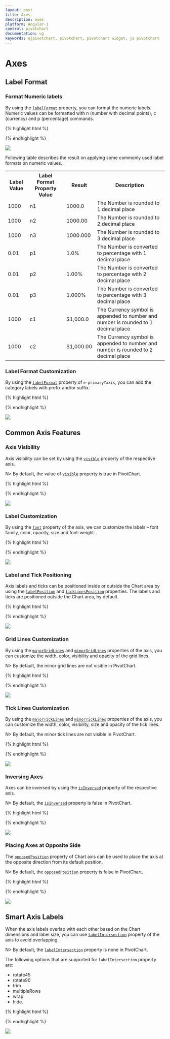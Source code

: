 ```yaml
---
layout: post
title: Axes
description: axes 
platform: Angular-1
control: pivotchart
documentation: ug
keywords: ejpivotchart, pivotchart, pivotchart widget, js pivotchart 
---
```


# Axes 

## Label Format

### Format Numeric labels
By using the [`labelFormat`](/api/js/ejchart#members:primaryyaxis-labelformat) property, you can format the numeric labels. Numeric values can be formatted with n (number with decimal points), c (currency) and p (percentage) commands.

{% highlight html %}

<body>
    <div ng-controller="PivotChartCtrl">
        <div id="PivotChart1" ej-pivotchart e-primaryYaxis="primaryYAxis"/>
    </div>
    <script>
        angular.module('PivotChartApp', ['ejangular']).controller('PivotChartCtrl', function ($scope) {
            ///..
            $scope.primaryYAxis = {
                //... 
                //Applying currency format to Y-Axis labels
                labelFormat: 'c'
            };
        });
    </script>
</body>

{% endhighlight %}

![](Chart-Axes_images/FormatNumericLabels.png)

Following table describes the result on applying some commonly used label formats on numeric values.

<table>
<tr>
<th>Label Value</th>
<th>Label Format Property Value</th>
<th>Result</th>
<th>Description</th>
</tr>
<tr>
<td>1000</td>
<td>n1</td>
<td>1000.0</td>
<td>The Number is rounded to 1 decimal place</td>
</tr>
<tr>
<td>1000</td>
<td>n2</td>
<td>1000.00</td>
<td>The Number is rounded to 2 decimal place</td>
</tr>
<tr>
<td>1000</td>
<td>n3</td>
<td>1000.000</td>
<td>The Number is rounded to 3 decimal place</td>
</tr>
<tr>
<td>0.01</td>
<td>p1</td>
<td>1.0%</td>
<td>The Number is converted to percentage with 1 decimal place</td>
</tr>
<tr>
<td>0.01</td>
<td>p2</td>
<td>1.00%</td>
<td>The Number is converted to percentage with 2 decimal place</td>
</tr>
<tr>
<td>0.01</td>
<td>p3</td>
<td>1.000%</td>
<td>The Number is converted to percentage with 3 decimal place</td>
</tr>
<tr>
<td>1000</td>
<td>c1</td>
<td>$1,000.0</td>
<td>The Currency symbol is appended to number and number is rounded to 1 decimal place</td>
</tr>
<tr>
<td>1000</td>
<td>c2</td>
<td>$1,000.00</td>
<td>The Currency symbol is appended to number and number is rounded to 2 decimal place</td>
</tr>
</table>

### Label Format Customization 
By using the [`labelFormat`](/api/js/ejchart#members:primaryyaxis-labelformat) property of `e-primaryYaxis`, you can add the category labels with prefix and/or suffix. 

{% highlight html %}

<body>
    <div ng-controller="PivotChartCtrl">
        <div id="PivotChart1" ej-pivotchart e-primaryYaxis="primaryYAxis"/>
    </div>
    <script>
        angular.module('PivotChartApp', ['ejangular']).controller('PivotChartCtrl', function ($scope) {
            ///..
            $scope.primaryYAxis = {
                //... 
                //Adding prefix and suffix to Y-axis labels
                labelFormat: '${value} K'
            };
        });
    </script>
</body>

{% endhighlight %}

![](Chart-Axes_images/LabelFormatCustomization.png)

## Common Axis Features

### Axis Visibility
Axis visibility can be set by using the [`visible`](/api/js/ejchart#members:primaryyaxis-visible) property of the respective axis. 

N> By default, the value of [`visible`](/api/js/ejchart#members:primaryyaxis-visible) property is true in PivotChart.

{% highlight html %}

<body>
    <div ng-controller="PivotChartCtrl">
        <div id="PivotChart1" ej-pivotchart e-primaryYaxis="primaryYAxis"/>
    </div>
    <script>
        angular.module('PivotChartApp', ['ejangular']).controller('PivotChartCtrl', function ($scope) {
            ///..
            $scope.primaryYAxis = {
                //... 
                //Disabling visibility of Y-axis
                visible: false
            };
        });
    </script>
</body>

{% endhighlight %}

![](Chart-Axes_images/AxisVisibility.png)

### Label Customization
By using the [`font`](/api/js/ejchart#members:primaryxaxis-font) property of the axis, we can customize the labels – font family, color, opacity, size and font-weight.

{% highlight html %}

<body>
    <div ng-controller="PivotChartCtrl">
        <div id="PivotChart1" ej-pivotchart e-primaryYaxis="primaryYAxis"/>
    </div>
    <script>
        angular.module('PivotChartApp', ['ejangular']).controller('PivotChartCtrl', function ($scope) {
            ///..
            $scope.primaryYAxis = {
                //Customizing label appearance
                font:
                {
                    fontFamily: 'Segoe UI',
                    size: '14px',
                    fontWeight: 'bold',
                    color: 'blue'
                }
            };
        });
    </script>
</body>

{% endhighlight %}

![](Chart-Axes_images/LabelCustomization.png)

### Label and Tick Positioning
Axis labels and ticks can be positioned inside or outside the Chart area by using the [`labelPosition`](/api/js/ejchart#members:primaryxaxis-labelposition) and [`tickLinesPosition`](/api/js/ejchart#members:primaryxaxis-ticklinesposition) properties. The labels and ticks are positioned outside the Chart area, by default.

{% highlight html %}

<body>
    <div ng-controller="PivotChartCtrl">
        <div id="PivotChart1" ej-pivotchart e-primaryYaxis="primaryYAxis"/>
    </div>
    <script>
        angular.module('PivotChartApp', ['ejangular']).controller('PivotChartCtrl', function ($scope) {
            ///..
            $scope.primaryYAxis = {
                //Customizing label and tick positions
                labelPosition: 'inside',
                tickLinesPosition: 'inside'
            };
        });
    </script>
</body>

{% endhighlight %}

![](Chart-Axes_images/LabelAndTickPositioning.png)

### Grid Lines Customization
By using the [`majorGridLines`](/api/js/ejchart#members:primaryxaxis-majorgridlines) and [`minorGridLines`](/api/js/ejchart#members:primaryxaxis-minorgridlines) properties of the axis, you can customize the width, color, visibility and opacity of the grid lines.

N> By default, the minor grid lines are not visible in PivotChart.


{% highlight html %}

<body>
    <div ng-controller="PivotChartCtrl">
        <div id="PivotChart1" ej-pivotchart e-primaryYaxis="primaryYAxis"/>
    </div>
    <script>
        angular.module('PivotChartApp', ['ejangular']).controller('PivotChartCtrl', function ($scope) {
            ///..
            $scope.primaryYAxis = {
                //Customizing Grid Lines
                majorGridLines:
                {
                    color: 'blue',
                    visible: true,
                    width: 5
                },
                minorTicksPerInterval: 1,
                minorGridLines:
                {
                    color: 'red',
                    visible: true,
                    width: 5
                }
            };
        });
    </script>
</body>

{% endhighlight %}

![](Chart-Axes_images/GridLinesCustomization.png)

### Tick Lines Customization
By using the [`majorTickLines`](/api/js/ejchart#members:primaryxaxis-majorticklines) and [`minorTickLines`](/api/js/ejchart#members:primaryxaxis-minorgridlines) properties of the axis, you can customize the width, color, visibility, size and opacity of the tick lines.

N> By default, the minor tick lines are not visible in PivotChart.

{% highlight html %}

<body>
    <div ng-controller="PivotChartCtrl">
        <div id="PivotChart1" ej-pivotchart e-primaryYaxis="primaryYAxis"/>
    </div>
    <script>
        angular.module('PivotChartApp', ['ejangular']).controller('PivotChartCtrl', function ($scope) {
            ///..
            $scope.primaryYAxis = {
                //Customizing Tick Lines
                majorTickLines:
                {
                    color: 'blue',
                    visible: true,
                    width: 10,
                    size: 15,
                },
                minorTicksPerInterval: 1,
                minorTickLines:
                {
                    color: 'red',
                    visible: true,
                    width: 20,
                    size: 15
                }
            };
        });
    </script>
</body>

{% endhighlight %}

![](Chart-Axes_images/TickLinesCustomization.png)

### Inversing Axes
Axes can be inversed by using the [`isInversed`](/api/js/ejchart#members:primaryxaxis-isinversed) property of the respective axis.

N> By default, the [`isInversed`](/api/js/ejchart#members:primaryyaxis-isinversed) property is false in PivotChart.

{% highlight html %}

<body>
    <div ng-controller="PivotChartCtrl">
        <div id="PivotChart1" ej-pivotchart e-primaryYaxis="primaryYAxis"/>
    </div>
    <script>
        angular.module('PivotChartApp', ['ejangular']).controller('PivotChartCtrl', function ($scope) {
            ///..
            $scope.primaryYAxis = {
                //... 
                primaryXAxis:
                {
                    //Inversing the X-axis
                    isInversed: true
                },
                primaryYAxis:
                {
                    //Inversing the Y-axis
                    isInversed: true
                }
            };
        });
    </script>
</body>

{% endhighlight %}

![](Chart-Axes_images/InversingAxes.png)

### Placing Axes at Opposite Side
The [`opposedPosition`](/api/js/ejchart#members:primaryxaxis-opposedposition) property of Chart axis can be used to place the axis at the opposite direction from its default position.

N> By default, the [`opposedPosition`](/api/js/ejchart#members:primaryyaxis-opposedposition) property is false in PivotChart.

{% highlight html %}

<body>
    <div ng-controller="PivotChartCtrl">
        <div id="PivotChart1" ej-pivotchart e-primaryXAxis="primaryXAxis" e-primaryYaxis="primaryYAxis"/>
    </div>
    <script>
        angular.module('PivotChartApp', ['ejangular']).controller('PivotChartCtrl', function ($scope) {
            ///..
            $scope.primaryYAxis = {
                //Placing Y-axis at the opposite side of its normal position
                opposedPosition: true
            };
            $scope.primaryXAxis = {
                //Placing X-axis at the opposite side of its normal position
                opposedPosition: true
            };
        });
    </script>
</body>

{% endhighlight %}

![](Chart-Axes_images/PlacingAxesAtOppositeSide.png)

## Smart Axis Labels

When the axis labels overlap with each other based on the Chart dimensions and label size, you can use [`labelIntersection`](/api/js/ejchart#members:primaryxaxis-labelintersectaction) property of the axis to avoid overlapping. 

N> By default, the [`labelIntersection`](/api/js/ejchart#members:primaryxaxis-labelintersectaction) property is none in PivotChart.

The following options that are supported for `labelIntersection` property are: 

* rotate45
* rotate90
* trim
* multipleRows
* wrap
* hide. 

{% highlight html %}

<body>
    <div ng-controller="PivotChartCtrl">
        <div id="PivotChart1" ej-pivotchart e-primaryXAxis="primaryXAxis" e-primaryYaxis="primaryYAxis"/>
    </div>
    <script>
        angular.module('PivotChartApp', ['ejangular']).controller('PivotChartCtrl', function ($scope) {
            ///..
            // Avoid overlapping of X-axis labels
            $scope.primaryXAxis = {
                labelIntersectAction: 'multipleRows'
            };
        });
    </script>
</body>

{% endhighlight %}

![](Chart-Axes_images/SmartAxisLabels.png)